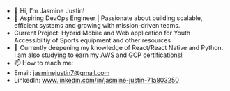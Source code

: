 - 👋 Hi, I’m Jasmine Justin!
- 🌟 Aspiring DevOps Engineer | Passionate about building scalable, efficient systems and growing with mission-driven teams. 
- Current Project: Hybrid Mobile and Web application for Youth Accessibiltiy of Sports equipment and other resources
- 🌱 Currently deepening my knowledge of React/React Native and Python. I am also studying to earn my AWS and GCP certifications!
- 📫 How to reach me:
- Email: jasminejustin7@gmail.com
- LinkedIn: www.linkedin.com/in/jasmine-justin-71a803250

<!---
JasmineJustin7/JasmineJustin7 is a ✨ special ✨ repository because its `README.md` (this file) appears on your GitHub profile.
You can click the Preview link to take a look at your changes.
--->

